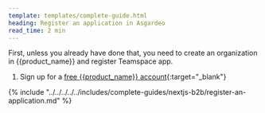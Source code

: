 ```yaml
---
template: templates/complete-guide.html
heading: Register an application in Asgardeo
read_time: 2 min
---
```


First, unless you already have done that, you need to create an organization in {{product_name}} and register Teamspace app.

1. Sign up for a [free {{product_name}} account](https://wso2.com/asgardeo/docs/get-started/create-asgardeo-account/){:target="_blank"}

{% include "../../../../../includes/complete-guides/nextjs-b2b/register-an-application.md" %}
